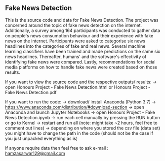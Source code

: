 ## Fake News Detection

This is the source code and data for Fake News Detection. The project was concerned around the topic of fake news detection on the internet. Additionally, a survey among 164 participants was conducted to gather data on people's news consumption behaviour and their experience with fake news on the internet. Participants were asked to categorise six news headlines into the categories of fake and real news. Several machine learning classifiers have been trained and made predictions on the same six news headlines. Thereafter, humans' and the software's effectivity of identifying fake news were compared. Lastly, recommendations for social media platforms on how to handle fake news were created based on those results.

If you want to view the source code and the respective outputs/ results:
-> open Honours Project - Fake News Detection.html
or Honours Project - Fake News Detection.pdf

If you want to run the code:
	-> download/ install Anaconda (Python 3.7) -> https://www.anaconda.com/distribution/#download-section
	-> open Anaconda and launch Jupyter Notebooks
	-> open Honours Project - Fake News Detection.ipynb
	-> run each cell manually by pressing the RUN button or go to Kernel -> restart and run all (note: might take ~2 hours, feel free to comment out lines)
	-> depending on where you stored the csv file (data set) you might have to change the path in the code (should not be the case if you just unpacked everything as is)


If anyone require data then feel free to ask 
e-mail : hamzasarwar129@gmail.com
